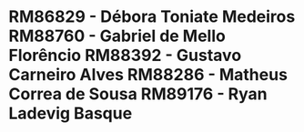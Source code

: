 # RM86829 - Débora Toniate Medeiros RM88760 - Gabriel de Mello Florêncio RM88392 - Gustavo Carneiro Alves RM88286 - Matheus Correa de Sousa RM89176 - Ryan Ladevig Basque